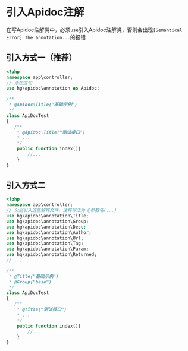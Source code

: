 # 引入Apidoc注解

在写Apidoc注解类中，必须`use`引入Apidoc注解类，否则会出现`[Semantical Error] The annotation...`的报错

## 引入方式一（推荐）
```php
<?php
namespace app\controller;
// 添加这句
use hg\apidoc\annotation as Apidoc;

/**
 * @Apidoc\Title("基础示例")
 */
class ApiDocTest
{
   /**
    * @Apidoc\Title("测试接口")
    * ...
    */ 
    public function index(){
        //...
    }
}
```

## 引入方式二
```php
<?php
namespace app\controller;
// 分别引入这些解释文件，注释写法为 @参数名(...)
use hg\apidoc\annotation\Title;
use hg\apidoc\annotation\Group;
use hg\apidoc\annotation\Desc;
use hg\apidoc\annotation\Author;
use hg\apidoc\annotation\Url;
use hg\apidoc\annotation\Tag;
use hg\apidoc\annotation\Param;
use hg\apidoc\annotation\Returned;
// ...

/**
 * @Title("基础示例")
 * @Group("base")
 */
class ApiDocTest
{
   /**
    * @Title("测试接口")
    * ...
    */ 
    public function index(){
        //...
    }
}
```

